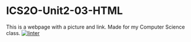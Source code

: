 # ICS2O-Unit2-03-HTML
This is a webpage with a picture and link. Made for my Computer Science class.
[![linter](https://github.com/Abbey-Gilliland/ICS2O-Unit2-03-HTML/workflows/linter/badge.svg)](https://github.com/marketplace/actions/super-linter)
